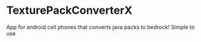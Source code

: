 # TexturePackConverterX
App for android cell phones that converts java packs to bedrock! Simple to use
